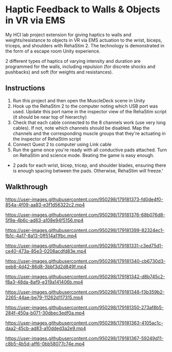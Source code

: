 # Haptic Feedback to Walls & Objects in VR via EMS

My HCI lab project extension for giving haptics to walls and weights/resistance to objects in VR via EMS actuation to the wrist, biceps, triceps, and shoulders with RehaStim 2. The technology is demonstrated in the form of a escape room Unity experience.

2 different types of haptics of varying intensity and duration are programmed for the walls, including repulsion (for discrete shocks and pushbacks) and soft (for weights and resistances).

## Instructions
1. Run this project and then open the MuscleDeck scene in Unity
2. Hook up the RehaStim 2 to the computer noting which USB port was used. Update this port name in the inspector view of the RehaStim script (it should be near top of hierarchy)
3. Check that each cable connected to the 8 channels work (use very long cables). If not, note which channels should be disabled. Map the channels and the corresponding muscle groups that they're actuating in the inspector of RehaStim script
4. Connect Quest 2 to computer using Link cable
5. Run the game once you're ready with all conductive pads attached. Turn on RehaStim and science mode. Beating the game is easy enough.
* 2 pads for each wrist, bicep, tricep, and shoulder blades, ensuring there is enough spacing between the pads. Otherwise, RehaStim will freeze.'

## Walkthrough



https://user-images.githubusercontent.com/950298/179181373-fd0de4f0-854a-4f09-aa83-e3f1d56322c2.mp4



https://user-images.githubusercontent.com/950298/179181376-68b076d8-5f9a-4b6c-ad63-a108e94f5156.mp4



https://user-images.githubusercontent.com/950298/179181399-82324ec1-fb1c-4a17-8a13-0ff514a11fbc.mp4



https://user-images.githubusercontent.com/950298/179181331-c3ed75d1-ce40-473a-85e3-0208acdfd83e.mp4



https://user-images.githubusercontent.com/950298/179181340-cb6730d3-eeb8-4d42-86d8-3bbf3d2d849f.mp4



https://user-images.githubusercontent.com/950298/179181342-d8b745c2-f8a3-48da-8af9-e319a141406b.mp4



https://user-images.githubusercontent.com/950298/179181348-f3b359b2-2265-44ae-be79-11262d117315.mp4



https://user-images.githubusercontent.com/950298/179181350-273af8b5-284f-450a-b071-30dbec3edf0a.mp4



https://user-images.githubusercontent.com/950298/179181363-4105ac1c-daa2-45cb-ad83-a10dded3a2e9.mp4



https://user-images.githubusercontent.com/950298/179181367-59249d11-c8b5-4b5d-aff6-0bb58077c74e.mp4

